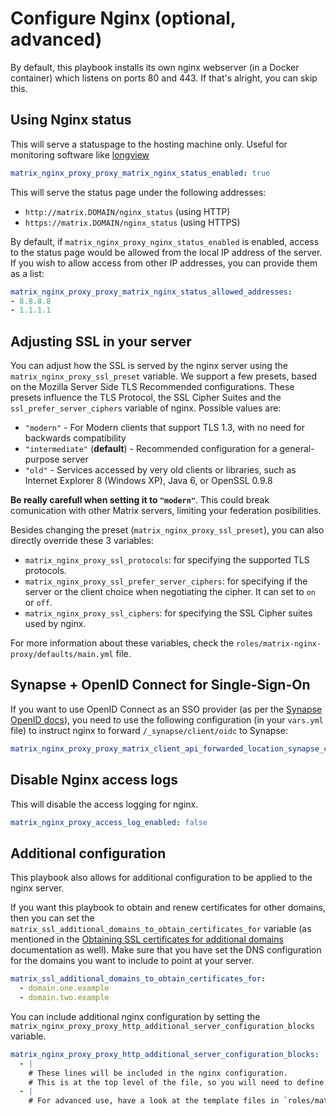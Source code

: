 # Configure Nginx (optional, advanced)

By default, this playbook installs its own nginx webserver (in a Docker container) which listens on ports 80 and 443.
If that's alright, you can skip this.


## Using Nginx status

This will serve a statuspage to the hosting machine only. Useful for monitoring software like [longview](https://www.linode.com/docs/platform/longview/longview-app-for-nginx/)

```yaml
matrix_nginx_proxy_proxy_matrix_nginx_status_enabled: true
```

This will serve the status page under the following addresses:
- `http://matrix.DOMAIN/nginx_status` (using HTTP)
- `https://matrix.DOMAIN/nginx_status` (using HTTPS)

By default, if ```matrix_nginx_proxy_nginx_status_enabled``` is enabled, access to the status page would be allowed from the local IP address of the server. If you wish to allow access from other IP addresses, you can provide them as a list:

```yaml
matrix_nginx_proxy_proxy_matrix_nginx_status_allowed_addresses:
- 8.8.8.8
- 1.1.1.1
```

## Adjusting SSL in your server

You can adjust how the SSL is served by the nginx server using the `matrix_nginx_proxy_ssl_preset` variable. We support a few presets, based on the Mozilla Server Side TLS
Recommended configurations. These presets influence the TLS Protocol, the SSL Cipher Suites and the `ssl_prefer_server_ciphers` variable of nginx.
Possible values are:

- `"modern"` - For Modern clients that support TLS 1.3, with no need for backwards compatibility
- `"intermediate"` (**default**) - Recommended configuration for a general-purpose server
- `"old"` - Services accessed by very old clients or libraries, such as Internet Explorer 8 (Windows XP), Java 6, or OpenSSL 0.9.8

**Be really carefull when setting it to `"modern"`**. This could break comunication with other Matrix servers, limiting your federation posibilities.

Besides changing the preset (`matrix_nginx_proxy_ssl_preset`), you can also directly override these 3 variables:

- `matrix_nginx_proxy_ssl_protocols`: for specifying the supported TLS protocols.
- `matrix_nginx_proxy_ssl_prefer_server_ciphers`: for specifying if the server or the client choice when negotiating the cipher. It can set to `on` or `off`.
- `matrix_nginx_proxy_ssl_ciphers`: for specifying the SSL Cipher suites used by nginx.

For more information about these variables, check the `roles/matrix-nginx-proxy/defaults/main.yml` file.

## Synapse + OpenID Connect for Single-Sign-On

If you want to use OpenID Connect as an SSO provider (as per the [Synapse OpenID docs](https://github.com/matrix-org/synapse/blob/develop/docs/openid.md)), you need to use the following configuration (in your `vars.yml` file) to instruct nginx to forward `/_synapse/client/oidc` to Synapse:

```yaml
matrix_nginx_proxy_proxy_matrix_client_api_forwarded_location_synapse_client_api_enabled: true
```

## Disable Nginx access logs

This will disable the access logging for nginx.

```yaml
matrix_nginx_proxy_access_log_enabled: false
```

## Additional configuration

This playbook also allows for additional configuration to be applied to the nginx server.

If you want this playbook to obtain and renew certificates for other domains, then you can set the `matrix_ssl_additional_domains_to_obtain_certificates_for` variable (as mentioned in the [Obtaining SSL certificates for additional domains](configuring-playbook-ssl-certificates.md#obtaining-ssl-certificates-for-additional-domains) documentation as well). Make sure that you have set the DNS configuration for the domains you want to include to point at your server.

```yaml
matrix_ssl_additional_domains_to_obtain_certificates_for:
  - domain.one.example
  - domain.two.example
```

You can include additional nginx configuration by setting the `matrix_nginx_proxy_proxy_http_additional_server_configuration_blocks` variable.

```yaml
matrix_nginx_proxy_proxy_http_additional_server_configuration_blocks:
  - |
    # These lines will be included in the nginx configuration.
    # This is at the top level of the file, so you will need to define all of the `server { ... }` blocks.
  - |
    # For advanced use, have a look at the template files in `roles/matrix-nginx-proxy/templates/nginx/conf.d`
```
